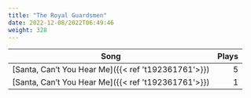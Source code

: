 ```yaml
---
title: "The Royal Guardsmen"
date: 2022-12-08/2022T06:49:46
weight: 328
---
```




 Song | Plays 
----- | -----:
[Santa, Can’t You Hear Me]({{< ref 't192361761'>}}) | 5
[Santa, Can’t You Hear Me]({{< ref 't192361761'>}}) | 1

